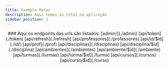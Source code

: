 ```yaml
---
title: Exemplo Rotas
description: Aqui temos as rotas na aplicação
sidebar_position: 1
---
```


<div align="center">
### Aqui os endpoints das urls são listados: 
   [admin/](./admin)  
   [api/token](./token)  
   [api/refresh](./refresh)  
   [api/professores](./professores)  
   [api/id/$id](./id/)  
   [api/prof](./prof)  
   [api/disciplinas](./disciplinas)  
   [api/disciplina/$id](./disciplina)  
   [api/ambientes](./ambientes)  
   [api/ambiente/$id](./ambiente)  
   [api/turmas](./turmas)  
   [api/turma/$id](./turma)  
   [api/cursos](./cursos)  
   [api/curso/$id](./curso)  
</div>  


